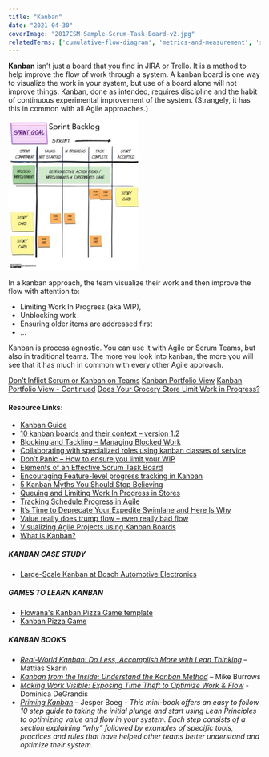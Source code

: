 ```yaml
---
title: "Kanban"
date: "2021-04-30"
coverImage: "2017CSM-Sample-Scrum-Task-Board-v2.jpg"
relatedTerms: ['cumulative-flow-diagram', 'metrics-and-measurement', 'scrum-vs-kanban', 'work-in-progress']
---
```


**Kanban** isn't just a board that you find in JIRA or Trello. It is a method to help improve the flow of work through a system. A kanban board is one way to visualize the work in your system, but use of a board alone will not improve things. Kanban, done as intended, requires discipline and the habit of continuous experimental improvement of the system. (Strangely, it has this in common with all Agile approaches.)

![Sample Scrum Sprint Backlog - image by Agile Pain Relief Consulting](images/2017CSM-Sample-Scrum-Task-Board-v2-262x300.jpg)

In a kanban approach, the team visualize their work and then improve the flow with attention to:

- Limiting Work In Progress (aka WIP),
- Unblocking work
- Ensuring older items are addressed first
- ...

Kanban is process agnostic. You can use it with Agile or Scrum Teams, but also in traditional teams. The more you look into kanban, the more you will see that it has much in common with every other Agile approach.

[Don’t Inflict Scrum or Kanban on Teams](/blog/dont-inflict-scrum-or-kanban-on-teams.html) [Kanban Portfolio View](/blog/kanban-portfolio-view.html) [Kanban Portfolio View - Continued](/blog/kanban-portfolio-view-continued.html) [Does Your Grocery Store Limit Work in Progress?](/blog/does-your-grocery-store-limit-work-in-progress.html)

#### Resource Links:

- [Kanban Guide](https://kanbanguides.org/html-kanban-guide/)
- [10 kanban boards and their context – version 1.2](https://blog.crisp.se/2011/12/05/mattiasskarin/10-kanban-boards-and-their-context-version-1-2)
- [Blocking and Tackling – Managing Blocked Work](http://spitzercoaching.com/2017/10/17/blocking-and-tackling-managing-blocked-work/)
- [Collaborating with specialized roles using kanban classes of service](https://yuvalyeret.com/blog/agile-4/agile-testing/collaborating-with-specialized-roles-using-kanban-classes-of-service/)
- [Don’t Panic – How to ensure you limit your WIP](https://thought-bubble.co.uk/blog/2013/11/11/wip-limit-panic-sheet-what-to-do-when-you-feel-tempted-to-break-the-limit/)
- [Elements of an Effective Scrum Task Board](https://agilecomplexificationinverter.blogspot.com/2013/11/elements-of-effective-scrum-task-board.html)
- [Encouraging Feature-level progress tracking in Kanban](https://yuvalyeret.com/blog/kanban/encouraging-feature-level-progress/)
- [5 Kanban Myths You Should Stop Believing](https://getnave.com/blog/kanban-myths/)
- [Queuing and Limiting Work In Progress in Stores](https://opexlearning.com/resources/retail-checkout-counter-waiting-line-management/10165/)
- [Tracking Schedule Progress in Agile](https://www.infoq.com/articles/tracking-schedule-agile/)
- [It’s Time to Deprecate Your Expedite Swimlane and Here Is Why](https://getnave.com/blog/expedite-swimlane/)
- [Value really does trump flow – even really bad flow](https://www.leadingagile.com/2014/08/flow-is-for-sissies/)
- [Visualizing Agile Projects using Kanban Boards](https://www.infoq.com/articles/agile-kanban-boards/)
- [What is Kanban?](https://www.everydaykanban.com/what-is-kanban/)

##### KANBAN CASE STUDY

- [Large-Scale Kanban at Bosch Automotive Electronics](https://www.leanability.com/de/blog/2017/06/kanban-im-grossen-interview-mit-bosch-automotive-electronics/)

##### GAMES TO LEARN KANBAN

- [Flowana's Kanban Pizza Game template](https://miro.com/miroverse/kanban-pizza-game/)
- [Kanban Pizza Game](https://www.agile42.com/en/agile-teams/kanban-pizza-game)

##### KANBAN BOOKS

- [_Real-World Kanban: Do Less, Accomplish More with Lean Thinking_](https://www.amazon.com/Real-World-Kanban-Less-Accomplish-Thinking/dp/1680500775/&tag=notesfromatoo-20) – Mattias Skarin
- _[Kanban from the Inside: Understand the Kanban Method](https://www.amazon.com/Kanban-Inside-Understand-connect-introduce/dp/0985305193/&tag=notesfromatoo-20)_ – Mike Burrows
- [_Making Work Visible: Exposing Time Theft to Optimize Work & Flow_](https://www.amazon.ca/gp/product/B076BYZ6VN/&tag=notesfromatoo-20) - Dominica DeGrandis
- _[Priming Kanban](https://www.infoq.com/minibooks/priming-kanban-jesper-boeg/)_ – Jesper Boeg - _This mini-book offers an easy to follow 10 step guide to taking the initial plunge and start using Lean Principles to optimizing value and flow in your system. Each step consists of a section explaining “why” followed by examples of specific tools, practices and rules that have helped other teams better understand and optimize their system._

